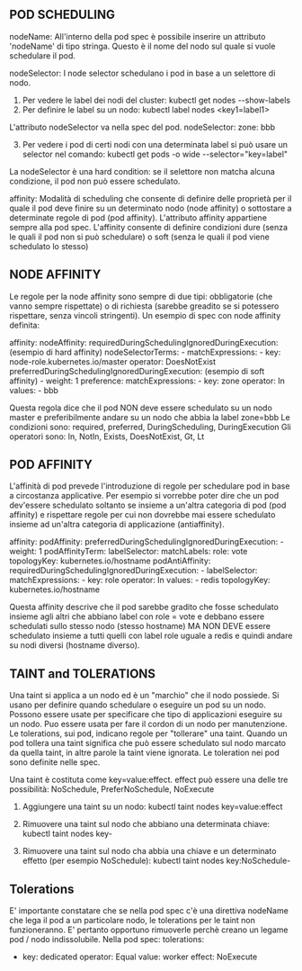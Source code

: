 POD SCHEDULING
---
nodeName:
All'interno della pod spec è possibile inserire un attributo 'nodeName' di tipo stringa.
Questo è il nome del nodo sul quale si vuole schedulare il pod.

nodeSelector:
I node selector schedulano i pod in base a un selettore di nodo.
1) Per vedere le label dei nodi del cluster:
kubectl get nodes --show-labels
2) Per definire le label su un nodo:
kubectl label nodes <nodename> <key1=label1>

L'attributo nodeSelector va nella spec del pod.
nodeSelector: 
    zone: bbb

3) Per vedere i pod di certi nodi con una determinata label si può usare un selector nel comando:
kubectl get pods -o wide --selector="key=label"

La nodeSelector è una hard condition: se il selettore non matcha alcuna condizione, il pod non può
essere schedulato.

affinity:
Modalità di scheduling che consente di definire delle proprietà per il quale il pod deve finire 
su un determinato nodo (node affinity) o sottostare a determinate regole di pod (pod affinity).
L'attributo affinity appartiene sempre alla pod spec. L'affinity consente di definire condizioni dure
(senza le quali il pod non si può schedulare) o soft (senza le quali il pod viene schedulato lo stesso)

NODE AFFINITY
---
Le regole per la node affinity sono sempre di due tipi: obbligatorie (che vanno sempre rispettate)
o di richiesta (sarebbe greadito se si potessero rispettare, senza vincoli stringenti). Un esempio
di spec con node affinity definita:

affinity:
  nodeAffinity:
    requiredDuringSchedulingIgnoredDuringExecution: (esempio di hard affinity)
      nodeSelectorTerms:
        - matchExpressions:
            - key: node-role.kubernetes.io/master
              operator: DoesNotExist
    preferredDuringSchedulingIgnoredDuringExecution: (esempio di soft affinity)
      - weight: 1
        preference:
          matchExpressions:
            - key: zone
              operator: In
              values:
                - bbb

Questa regola dice che il pod NON deve essere schedulato su un nodo master e preferibilmente andare su un nodo che abbia la label zone=bbb
Le condizioni sono: required, preferred, DuringScheduling, DuringExecution
Gli operatori sono: In, NotIn, Exists, DoesNotExist, Gt, Lt

POD AFFINITY
---
L'affinità di pod prevede l'introduzione di regole per schedulare pod in base a circostanza applicative. Per esempio si vorrebbe poter dire
che un pod dev'essere schedulato soltanto se insieme a un'altra categoria di pod (pod affinity) e rispettare regole per cui non dovrebbe mai essere schedulato insieme ad un'altra categoria di applicazione (antiaffinity).

affinity:
  podAffinity:
    preferredDuringSchedulingIgnoredDuringExecution:
      - weight: 1
        podAffinityTerm:
          labelSelector:
            matchLabels:
              role: vote
          topologyKey: kubernetes.io/hostname
  podAntiAffinity:
    requiredDuringSchedulingIgnoredDuringExecution:
      - labelSelector:
          matchExpressions:
            - key: role
              operator: In
              values:
                - redis
        topologyKey: kubernetes.io/hostname

Questa affinity descrive che il pod sarebbe gradito che fosse schedulato insieme agli altri che abbiano label con role = vote e debbano essere schedulati sullo stesso nodo (stesso hostname) MA NON DEVE essere schedulato insieme a tutti quelli con label role uguale a redis e quindi andare su nodi diversi (hostname diverso).

TAINT and TOLERATIONS
---
Una taint si applica a un nodo ed è un "marchio" che il nodo possiede.
Si usano per definire quando schedulare o eseguire un pod su un nodo.
Possono essere usate per specificare che tipo di applicazioni eseguire su un nodo. Puo essere usata per fare il cordon di un nodo per manutenzione.
Le tolerations, sui pod, indicano regole per "tollerare" una taint. Quando un pod tollera una taint significa che può essere schedulato sul nodo marcato da quella taint, in altre parole la taint viene ignorata. Le toleration nei pod sono definite nelle spec.

Una taint è costituta come key=value:effect. effect può essere una delle tre possibilità:
NoSchedule, PreferNoSchedule, NoExecute

1) Aggiungere una taint su un nodo:
kubectl taint nodes <nodename> key=value:effect

2) Rimuovere una taint sul nodo che abbiano una determinata chiave:
kubectl taint nodes <nodename> key-

3) Rimuovere una taint sul nodo cha abbia una chiave e un determinato effetto (per esempio NoSchedule):
kubectl taint nodes <nodename> key:NoSchedule-

Tolerations
---
E' importante constatare che se nella pod spec c'è una direttiva nodeName che lega il pod a un particolare nodo, le tolerations per le taint
non funzioneranno. E' pertanto opportuno rimuoverle perchè creano un legame pod / nodo indissolubile.
Nella pod spec:
tolerations:
  - key: dedicated
    operator: Equal
    value: worker
    effect: NoExecute
